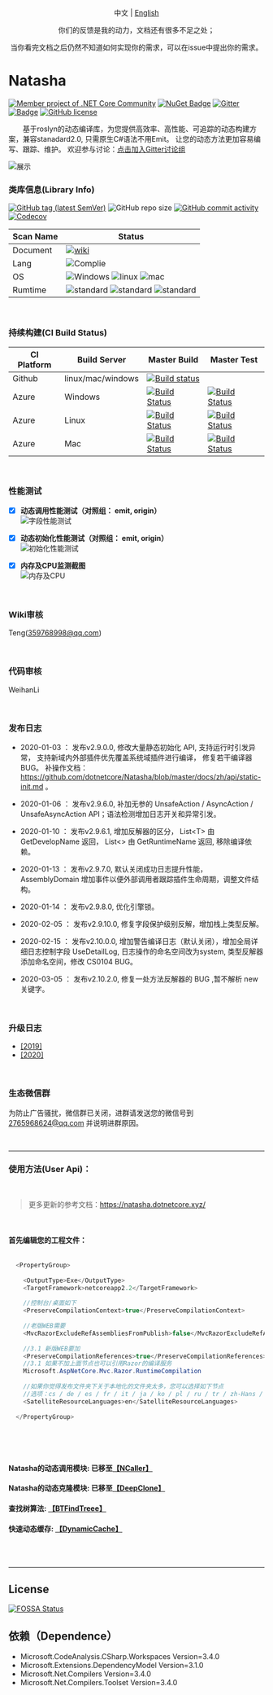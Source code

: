 <p align="center">
  <span>中文</span> |  
  <a href="https://github.com/dotnetcore/natasha/tree/master/lang/english">English</a>
</p>
<p align="center"> <span>你们的反馈是我的动力，文档还有很多不足之处；</span> </p>
<p align="center"> <span> 当你看完文档之后仍然不知道如何实现你的需求，可以在issue中提出你的需求。</span> </p>

# Natasha 

[![Member project of .NET Core Community](https://img.shields.io/badge/member%20project%20of-NCC-9e20c9.svg)](https://github.com/dotnetcore)
[![NuGet Badge](https://buildstats.info/nuget/DotNetCore.Natasha?includePreReleases=true)](https://www.nuget.org/packages/DotNetCore.Natasha)
[![Gitter](https://badges.gitter.im/dotnetcore/natasha.svg)](https://gitter.im/dotnetcore/Natasha?utm_source=badge&utm_medium=badge&utm_campaign=pr-badge)
[![Badge](https://img.shields.io/badge/link-996.icu-red.svg)](https://996.icu/#/zh_CN)
[![GitHub license](https://img.shields.io/github/license/dotnetcore/natasha.svg)](https://github.com/dotnetcore/Natasha/blob/master/LICENSE)

&ensp;&ensp;&ensp;&ensp;基于roslyn的动态编译库，为您提供高效率、高性能、可追踪的动态构建方案，兼容stanadard2.0, 只需原生C#语法不用Emit。
让您的动态方法更加容易编写、跟踪、维护。  欢迎参与讨论：[点击加入Gitter讨论组](https://gitter.im/dotnetcore/Natasha)


 ![展示](https://github.com/dotnetcore/Natasha/blob/master/Image/Natasha.gif)
<br/>

### 类库信息(Library Info)  

[![GitHub tag (latest SemVer)](https://img.shields.io/github/tag/dotnetcore/natasha.svg)](https://github.com/dotnetcore/Natasha/releases) ![GitHub repo size](https://img.shields.io/github/repo-size/dotnetcore/Natasha.svg) [![GitHub commit activity](https://img.shields.io/github/commit-activity/m/dotnetcore/natasha.svg)](https://github.com/dotnetcore/Natasha/commits/master) [![Codecov](https://img.shields.io/codecov/c/github/dotnetcore/natasha.svg)](https://codecov.io/gh/dotnetcore/Natasha)  

| Scan Name | Status |
|--------- |------------- |
| Document | [![wiki](https://img.shields.io/badge/wiki-ch-blue.svg)](https://github.com/dotnetcore/Natasha/wiki) |
| Lang | ![Complie](https://img.shields.io/badge/script-csharp-green.svg)|
| OS | ![Windows](https://img.shields.io/badge/os-windows-black.svg) ![linux](https://img.shields.io/badge/os-linux-black.svg) ![mac](https://img.shields.io/badge/os-mac-black.svg)|
| Rumtime | ![standard](https://img.shields.io/badge/platform-standard2.0-blue.svg) ![standard](https://img.shields.io/badge/platform-netcore3.0-blue.svg) ![standard](https://img.shields.io/badge/platform-netcore3.1-blue.svg)| 

<br/>  

### 持续构建(CI Build Status)  

| CI Platform | Build Server | Master Build  | Master Test |
|--------- |------------- |---------| --------|
| Github | linux/mac/windows | [![Build status](https://img.shields.io/github/workflow/status/dotnetcore/Natasha/.NET%20Core/master)](https://github.com/dotnetcore/Natasha/actions) ||
| Azure |  Windows |[![Build Status](https://dev.azure.com/NightMoonStudio/Natasha/_apis/build/status/dotnetcore.Natasha?branchName=master&jobName=Windows)](https://dev.azure.com/NightMoonStudio/Natasha/_build/latest?definitionId=3&branchName=master)|[![Build Status](https://img.shields.io/azure-devops/tests/NightMoonStudio/Natasha/3/master.svg)](https://dev.azure.com/NightMoonStudio/Natasha/_build/latest?definitionId=3&branchName=master) |
| Azure |  Linux |[![Build Status](https://dev.azure.com/NightMoonStudio/Natasha/_apis/build/status/dotnetcore.Natasha?branchName=master&jobName=Linux)](https://dev.azure.com/NightMoonStudio/Natasha/_build/latest?definitionId=3&branchName=master)|[![Build Status](https://img.shields.io/azure-devops/tests/NightMoonStudio/Natasha/3/master.svg)](https://dev.azure.com/NightMoonStudio/Natasha/_build/latest?definitionId=3&branchName=master) | 
| Azure |  Mac |[![Build Status](https://dev.azure.com/NightMoonStudio/Natasha/_apis/build/status/dotnetcore.Natasha?branchName=master&jobName=macOS)](https://dev.azure.com/NightMoonStudio/Natasha/_build/latest?definitionId=3&branchName=master)|[![Build Status](https://img.shields.io/azure-devops/tests/NightMoonStudio/Natasha/3/master.svg)](https://dev.azure.com/NightMoonStudio/Natasha/_build/latest?definitionId=3&branchName=master) | 


 
<br/>  

### 性能测试
      
   - [x]  **动态调用性能测试（对照组： emit, origin）**  
     ![字段性能测试](https://github.com/dotnetcore/Natasha/blob/master/Image/Natasha%E6%80%A7%E8%83%BD%E6%B5%8B%E8%AF%951.png)
   - [x]  **动态初始化性能测试（对照组： emit, origin）**  
     ![初始化性能测试](https://github.com/dotnetcore/Natasha/blob/master/Image/Natasha%E6%80%A7%E8%83%BD%E6%B5%8B%E8%AF%952.png)
   - [x]  **内存及CPU监测截图**  
     ![内存及CPU](https://github.com/dotnetcore/Natasha/blob/master/Image/%E8%B5%84%E6%BA%90%E7%9B%91%E6%B5%8B.png) 
     

<br/>    

### Wiki审核

Teng(359768998@qq.com)

<br/>    

### 代码审核

WeihanLi

<br/>    

### 发布日志  
  
  - 2020-01-03 ： 发布v2.9.0.0, 修改大量静态初始化 API, 支持运行时引发异常， 支持新域内外部插件优先覆盖系统域插件进行编译， 修复若干编译器 BUG。 补操作文档：https://github.com/dotnetcore/Natasha/blob/master/docs/zh/api/static-init.md 。
  
  - 2020-01-06 ： 发布v2.9.6.0, 补加无参的 UnsafeAction / AsyncAction / UnsafeAsyncAction API；语法检测增加日志开关和异常引发。
  
  - 2020-01-10 ： 发布v2.9.6.1, 增加反解器的区分， List\<T\> 由 GetDevelopName 返回， List<> 由 GetRuntimeName 返回, 移除编译依赖。
    
  - 2020-01-13 ： 发布v2.9.7.0, 默认关闭成功日志提升性能，AssemblyDomain 增加事件以便外部调用者跟踪插件生命周期，调整文件结构。
  
  - 2020-01-14 ： 发布v2.9.8.0, 优化引擎锁。
  
  - 2020-02-05 ： 发布v2.9.10.0, 修复字段保护级别反解，增加栈上类型反解。
    
  - 2020-02-15 ： 发布v2.10.0.0, 增加警告编译日志（默认关闭），增加全局详细日志控制字段 UseDetailLog, 日志操作的命名空间改为system, 类型反解器添加命名空间，修改 CS0104 BUG。
  
  - 2020-03-05 ： 发布v2.10.2.0, 修复一处方法反解器的 BUG ,暂不解析 new 关键字。 
  
 <br/>  
 
 
 ### 升级日志
 
 - [[2019]](https://github.com/dotnetcore/Natasha/blob/master/docs/zh/update/2019.md)
 - [[2020]](https://github.com/dotnetcore/Natasha/blob/master/docs/zh/update/2020.md)
 <br/>  
 
 

 ### 生态微信群  
 
为防止广告骚扰，微信群已关闭，进群请发送您的微信号到 2765968624@qq.com 并说明进群原因。
 
 
  <br/>  
 
---------------------  


### 使用方法(User Api)：  

 <br/>  

 > 更多更新的参考文档：https://natasha.dotnetcore.xyz/  

<br/>    

 
#### 首先编辑您的工程文件：

```C#

  <PropertyGroup>
  
    <OutputType>Exe</OutputType>
    <TargetFramework>netcoreapp2.2</TargetFramework>
    
    //控制台/桌面如下
    <PreserveCompilationContext>true</PreserveCompilationContext>
    
    //老版WEB需要
    <MvcRazorExcludeRefAssembliesFromPublish>false</MvcRazorExcludeRefAssembliesFromPublish>
    
    //3.1 新版WEB要加
    <PreserveCompilationReferences>true</PreserveCompilationReferences>
    //3.1 如果不加上面节点也可以引用Razor的编译服务
    Microsoft.AspNetCore.Mvc.Razor.RuntimeCompilation
    
    //如果你觉得发布文件夹下关于本地化的文件夹太多，您可以选择如下节点
    //选项：cs / de / es / fr / it / ja / ko / pl / ru / tr / zh-Hans / zh-Hant
    <SatelliteResourceLanguages>en</SatelliteResourceLanguages>
    
  </PropertyGroup>
 
```  

<br/>
<br/>  

  #### Natasha的动态调用模块:  已移至[【NCaller】](https://github.com/night-moon-studio/NCaller)
  #### Natasha的动态克隆模块:  已移至[【DeepClone】](https://github.com/night-moon-studio/DeepClone)  
  #### 查找树算法:  [【BTFindTreee】](https://github.com/dotnet-lab/BTFindTreee)  
  #### 快速动态缓存:  [【DynamicCache】](https://github.com/night-moon-studio/DynamicCache)  
  
<br/>
<br/>    


---------------------  


## License
[![FOSSA Status](https://app.fossa.io/api/projects/git%2Bgithub.com%2Fdotnetcore%2FNatasha.svg?type=large)](https://app.fossa.io/projects/git%2Bgithub.com%2Fdotnetcore%2FNatasha?ref=badge_large)          
      
## 依赖（Dependence）

 - Microsoft.CodeAnalysis.CSharp.Workspaces Version=3.4.0
 - Microsoft.Extensions.DependencyModel Version=3.1.0
 - Microsoft.Net.Compilers Version=3.4.0
 - Microsoft.Net.Compilers.Toolset Version=3.4.0
     
